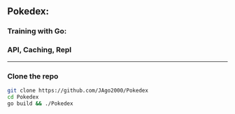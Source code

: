 ## Pokedex:
### Training with Go:
### API, Caching, Repl

------------------------

### Clone the repo

```bash
git clone https://github.com/JAgo2000/Pokedex
cd Pokedex
go build && ./Pokedex
```
